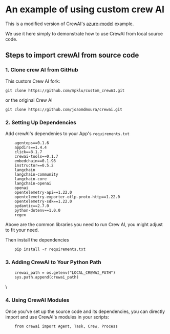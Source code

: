 # An example of using custom crew AI

This is a modified version of CrewAI's [azure-model](https://github.com/joaomdmoura/crewAI-examples/tree/main/azure_model) example.

We use it here simply to demonstrate how to use CrewAI from local source code.

## Steps to import crewAI from source code

### 1. Clone crew AI from GitHub

This custom Crew AI fork:

```
git clone https://github.com/mpklu/custom_crewAI.git
```

or the original Crew AI

```
git clone https://github.com/joaomdmoura/crewai.git

```

### 2. Setting Up Dependencies

Add crewAI's dependenies to your App's `requirements.txt`

```
    agentops==0.1.6
    appdirs==1.4.4
    click==8.1.7
    crewai-tools==0.1.7
    embedchain==0.1.98
    instructor==0.5.2
    langchain
    langchain-community
    langchain-core
    langchain-openai
    openai
    opentelemetry-api==1.22.0
    opentelemetry-exporter-otlp-proto-http==1.22.0
    opentelemetry-sdk==1.22.0
    pydantic==2.7.0
    python-dotenv==1.0.0
    regex
```

Above are the common libraries you need to run Crew AI, you might adjust to fit your need.

Then install the dependencies

```
    pip install -r requirements.txt
```

### 3. Adding CrewAI to Your Python Path

```
    crewai_path = os.getenv("LOCAL_CREWAI_PATH")
    sys.path.append(crewai_path)
```

\

### 4. Using CrewAI Modules

Once you've set up the source code and its dependencies, you can directly import and use CrewAI's modules in your scripts:

```
    from crewai import Agent, Task, Crew, Process
```
